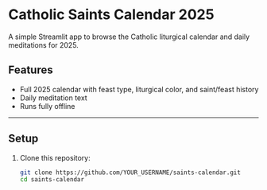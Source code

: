# Catholic Saints Calendar 2025

A simple Streamlit app to browse the Catholic liturgical calendar and daily meditations for 2025.

## Features
- Full 2025 calendar with feast type, liturgical color, and saint/feast history
- Daily meditation text
- Runs fully offline

---

## Setup

1. Clone this repository:
   ```bash
   git clone https://github.com/YOUR_USERNAME/saints-calendar.git
   cd saints-calendar
